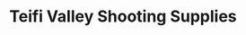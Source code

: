 ---
title: "Teifi Valley Shooting Supplies"
url: /llechryd/teifi-valley-shooting-supplies/
shop: Waffen
---
